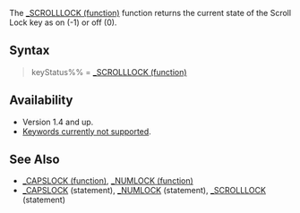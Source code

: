 The [_SCROLLLOCK (function)](_SCROLLLOCK-(function)) function returns the current state of the Scroll Lock key as on (-1) or off (0).

## Syntax

> keyStatus%% = [_SCROLLLOCK (function)](_SCROLLLOCK-(function))

## Availability

* Version 1.4 and up.
* [Keywords currently not supported](Keywords-currently-not-supported-by-QB64).

## See Also

* [_CAPSLOCK (function)](_CAPSLOCK-(function)), [_NUMLOCK (function)](_NUMLOCK-(function))
* [_CAPSLOCK](_CAPSLOCK) (statement), [_NUMLOCK](_NUMLOCK) (statement), [_SCROLLLOCK](_SCROLLLOCK) (statement)
